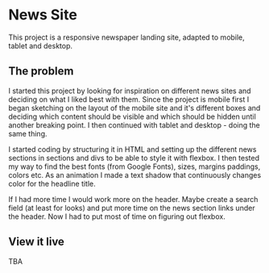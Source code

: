 # News Site

This project is a responsive newspaper landing site, adapted to mobile, tablet and desktop.

## The problem

I started this project by looking for inspiration on different news sites and deciding on what I liked best with them.
Since the project is mobile first I began sketching on the layout of the mobile site and it's different boxes and deciding which content should be visible and which should be hidden until another breaking point. I then continued with tablet and desktop - doing the same thing.

I started coding by structuring it in HTML and setting up the different news sections in sections and divs to be able to style it with flexbox.
I then tested my way to find the best fonts (from Google Fonts), sizes, margins paddings, colors etc.
As an animation I made a text shadow that continuously changes color for the headline title.

If I had more time I would work more on the header.
Maybe create a search field (at least for looks) and put more time on the news section links under the header.
Now I had to put most of time on figuring out flexbox.

## View it live

TBA
